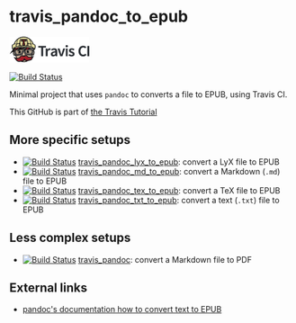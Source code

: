 # travis_pandoc_to_epub

[![Travis CI logo](TravisCI.png)](https://travis-ci.org)

[![Build Status](https://travis-ci.org/richelbilderbeek/travis_pandoc_to_epub.svg?branch=master)](https://travis-ci.org/richelbilderbeek/travis_pandoc_to_epub)

Minimal project that uses `pandoc` to converts a file to EPUB, using Travis CI.

This GitHub is part of [the Travis Tutorial](https://github.com/richelbilderbeek/travis_tutorial)

## More specific setups

 * [![Build Status](https://travis-ci.org/richelbilderbeek/travis_pandoc_lyx_to_epub.svg?branch=master)](https://travis-ci.org/richelbilderbeek/travis_pandoc_lyx_to_epub) [travis_pandoc_lyx_to_epub](https://github.com/richelbilderbeek/travis_pandoc_lyx_to_epub): convert a LyX file to EPUB
 * [![Build Status](https://travis-ci.org/richelbilderbeek/travis_pandoc_md_to_epub.svg?branch=master)](https://travis-ci.org/richelbilderbeek/travis_pandoc_md_to_epub) [travis_pandoc_md_to_epub](https://github.com/richelbilderbeek/travis_pandoc_md_to_epub): convert a Markdown (`.md`) file to EPUB
 * [![Build Status](https://travis-ci.org/richelbilderbeek/travis_pandoc_tex_to_epub.svg?branch=master)](https://travis-ci.org/richelbilderbeek/travis_pandoc_tex_to_epub) [travis_pandoc_tex_to_epub](https://github.com/richelbilderbeek/travis_pandoc_tex_to_epub): convert a TeX file to EPUB
 * [![Build Status](https://travis-ci.org/richelbilderbeek/travis_pandoc_txt_to_epub.svg?branch=master)](https://travis-ci.org/richelbilderbeek/travis_pandoc_txt_to_epub) [travis_pandoc_txt_to_epub](https://github.com/richelbilderbeek/travis_pandoc_txt_to_epub): convert a text (`.txt`) file to EPUB

## Less complex setups

 * [![Build Status](https://travis-ci.org/richelbilderbeek/travis_pandoc.svg?branch=master)](https://travis-ci.org/richelbilderbeek/travis_pandoc) [travis_pandoc](https://github.com/richelbilderbeek/travis_pandoc): convert a Markdown file to PDF

## External links

 * [pandoc's documentation how to convert text to EPUB](http://pandoc.org/epub.html)
